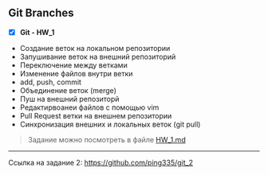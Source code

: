 ## Git Branches

- [X] **Git - HW_1**

- Создание веток на локальном репозитории
- Запушивание веток на внешний репозиторий
- Переключение между ветками
- Изменение файлов внутри ветки
- add, push, commit
- Объединение веток (merge)
- Пуш на внешний репозиторй
- Редактирвоанеи файлов с помощью vim
- Pull Request ветки на внешнем репозитории
- Синхронизация внешних и локальных веток (git pull)


>Задание можно посмотреть в файле
<a href="/HW_1.md">HW_1.md</a>


-------
Ссылка на задание 2: https://github.com/ping335/git_2
